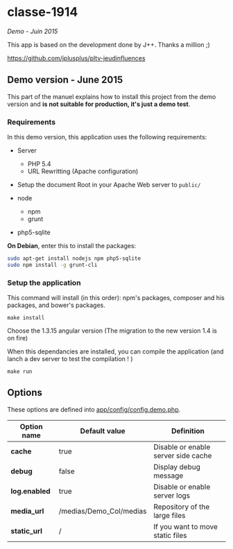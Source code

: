 classe-1914
================

_Demo - Juin 2015_

This app is based on the development done by J++.
Thanks a million ;)

https://github.com/jplusplus/pltv-jeudinfluences


## Demo version - June 2015

This part of the manuel explains how to install this project from the demo version and **is not suitable for production, it's just a demo test**.

### Requirements

In this demo version, this application uses the following requirements:

* Server
	* PHP 5.4  
	* URL Rewritting (Apache configuration)

* Setup the document Root in your Apache Web server to `public/`

* node 
    * npm
    * grunt
    
* php5-sqlite

**On Debian**, enter this to install the packages:

```bash 
sudo apt-get install nodejs npm php5-sqlite
sudo npm install -g grunt-cli
``` 

### Setup the application

This command will install (in this order): npm's packages, composer and his packages, and bower's packages.

	make install
	
Choose the 1.3.15 angular version (The migration to the new version 1.4 is on fire)

When this dependancies are installed, you can compile the application (and lanch a dev server to test the compilation ! )
	
	make run


	
## Options

These options are defined into [app/config/config.demo.php](app/config/config_demo.php).

| Option name                     | Default value                                   | Definition
| ------------------------------- | ----------------------------------------------- | -------------------
| **cache**                       | true                                            | Disable or enable server side cache
| **debug**                       | false                                           | Display debug message
| **log.enabled**                 | true                                            | Disable or enable server logs
| **media_url**                   | /medias/Demo_Col/medias			    | Repository of the large files
| **static_url**                  | /                                               | If you  want to move static files


